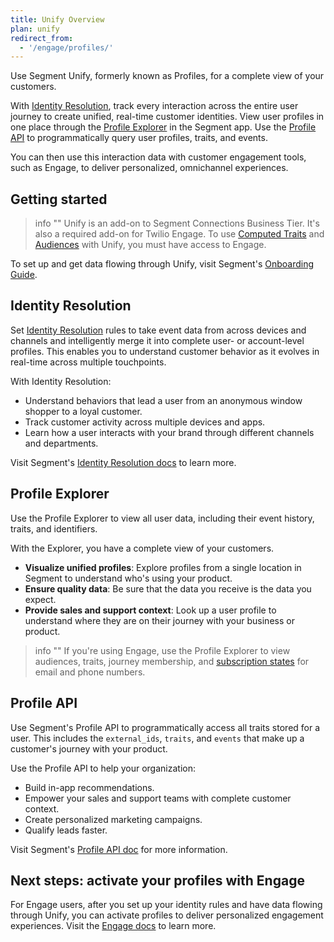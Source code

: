 ```yaml
---
title: Unify Overview
plan: unify
redirect_from:
  - '/engage/profiles/'
---
```


Use Segment Unify, formerly known as Profiles, for a complete view of your customers.

With [Identity Resolution](#identity-resolution), track every interaction across the entire user journey to create unified, real-time customer identities. View user profiles in one place through the [Profile Explorer](#profile-explorer) in the Segment app. Use the [Profile API](#profile-api) to programmatically query user profiles, traits, and events.

You can then use this interaction data with customer engagement tools, such as Engage, to deliver personalized, omnichannel experiences.

## Getting started

> info ""
> Unify is an add-on to Segment Connections Business Tier. It's also a required add-on for Twilio Engage.
> To use [Computed Traits](/docs/engage/audiences/computed-traits/) and [Audiences](/docs/engage/audiences/) with Unify, you must have access to Engage.

To set up and get data flowing through Unify, visit Segment's [Onboarding Guide](/docs/unify/quickstart).

## Identity Resolution

Set [Identity Resolution](/docs/unify/identity-resolution/identity-resolution-settings/#identity-resolution-rules) rules to take event data from across devices and channels and intelligently merge it into complete user- or account-level profiles. This enables you to understand customer behavior as it evolves in real-time across multiple touchpoints.

With Identity Resolution:

- Understand behaviors that lead a user from an anonymous window shopper to a loyal customer.
- Track customer activity across multiple devices and apps.
- Learn how a user interacts with your brand through different channels and departments.

Visit Segment's [Identity Resolution docs](/docs/unify/identity-resolution/) to learn more.

## Profile Explorer

Use the Profile Explorer to view all user data, including their event history, traits, and identifiers.

With the Explorer, you have a complete view of your customers.

- **Visualize unified profiles**: Explore profiles from a single location in Segment to understand who's using your product.
- **Ensure quality data**: Be sure that the data you receive is the data you expect.
- **Provide sales and support context**: Look up a user profile to understand where they are on their journey with your business or product.

> info ""
> If you're using Engage, use the Profile Explorer to view audiences, traits, journey membership, and [subscription states](/docs/engage/user-subscriptions/) for email and phone numbers.

## Profile API

Use Segment's Profile API to programmatically access all traits stored for a user. This includes the `external_ids`, `traits`, and `events` that make up a customer's journey with your product.

Use the Profile API to help your organization:

- Build in-app recommendations.
- Empower your sales and support teams with complete customer context.
- Create personalized marketing campaigns.
- Qualify leads faster.

Visit Segment's [Profile API doc](/docs/unify/profile-api/) for more information.

## Next steps: activate your profiles with Engage

For Engage users, after you set up your identity rules and have data flowing through Unify, you can activate profiles to deliver personalized engagement experiences. Visit the [Engage docs](/docs/engage/) to learn more.
